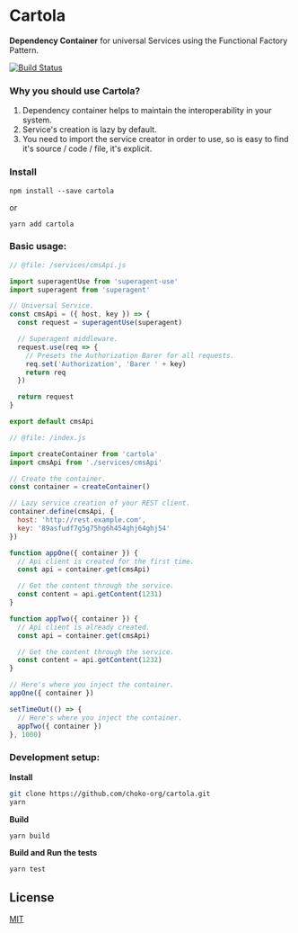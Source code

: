 # Cartola
**Dependency Container** for universal Services using the Functional Factory Pattern.

[![Build Status](https://travis-ci.org/choko-org/cartola.svg?branch=master)](https://travis-ci.org/choko-org/cartola)

### Why you should use Cartola?
1. Dependency container helps to maintain the interoperability in your system.
2. Service's creation is lazy by default.
3. You need to import the service creator in order to use, so is easy to find it's source / code / file, it's explicit.

### Install

`npm install --save cartola`

or

`yarn add cartola`

### Basic usage:

```js
// @file: /services/cmsApi.js

import superagentUse from 'superagent-use'
import superagent from 'superagent'

// Universal Service.
const cmsApi = ({ host, key }) => {
  const request = superagentUse(superagent)

  // Superagent middleware.
  request.use(req => {
    // Presets the Authorization Barer for all requests.
    req.set('Authorization', 'Barer ' + key)
    return req
  })

  return request
}

export default cmsApi
```

```js
// @file: /index.js

import createContainer from 'cartola'
import cmsApi from './services/cmsApi'

// Create the container.
const container = createContainer()

// Lazy service creation of your REST client.
container.define(cmsApi, {
  host: 'http://rest.example.com',
  key: '89asfudf7g5g75hg6h454ghj64ghj54'
})

function appOne({ container }) {
  // Api client is created for the first time.
  const api = container.get(cmsApi)

  // Get the content through the service.
  const content = api.getContent(1231)
}

function appTwo({ container }) {
  // Api client is already created.
  const api = container.get(cmsApi)

  // Get the content through the service.
  const content = api.getContent(1232)
}

// Here's where you inject the container.
appOne({ container })

setTimeOut(() => {
  // Here's where you inject the container.
  appTwo({ container })
}, 1000)
```

### Development setup:

**Install**

```sh
git clone https://github.com/choko-org/cartola.git
yarn
```

**Build**

```sh
yarn build
```

**Build and Run the tests**

```sh
yarn test
```

## License

[MIT](LICENSE)
